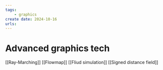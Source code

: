 ```yaml
---
tags:
    - graphics
create date: 2024-10-16
urls:
---
```


# Advanced graphics tech

[[Ray-Marching]]
[[Flowmap]]
[[Fliud simulation]]
[[Signed distance field]]


